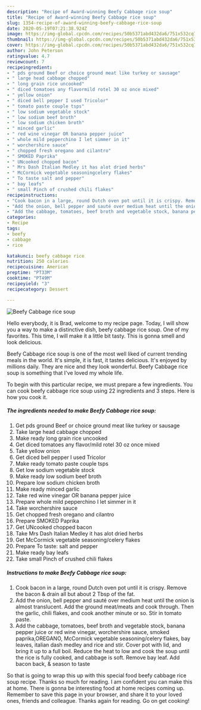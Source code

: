 ```yaml
---
description: "Recipe of Award-winning Beefy Cabbage rice soup"
title: "Recipe of Award-winning Beefy Cabbage rice soup"
slug: 1354-recipe-of-award-winning-beefy-cabbage-rice-soup
date: 2020-05-19T07:21:38.924Z
image: https://img-global.cpcdn.com/recipes/50b5371abd432da6/751x532cq70/beefy-cabbage-rice-soup-recipe-main-photo.jpg
thumbnail: https://img-global.cpcdn.com/recipes/50b5371abd432da6/751x532cq70/beefy-cabbage-rice-soup-recipe-main-photo.jpg
cover: https://img-global.cpcdn.com/recipes/50b5371abd432da6/751x532cq70/beefy-cabbage-rice-soup-recipe-main-photo.jpg
author: John Peterson
ratingvalue: 4.7
reviewcount: 7
recipeingredient:
- " pds ground Beef or choice ground meat like turkey or sausage"
- " large head cabbage chopped"
- " long grain rice uncooked"
- " diced tomatoes any flavormild rotel 30 oz once mixed"
- " yellow onion"
- " diced bell pepper I used Tricolor"
- " tomato paste couple tsps"
- " low sodium vegetable stock"
- " low sodium beef broth"
- " low sodium chicken broth"
- " minced garlic"
- " red wine vinegar OR banana pepper juice"
- " whole mild pepperchino I let simmer in it"
- " worchershire sauce"
- " chopped fresh oregano and cilantro"
- " SMOKED Paprika"
- " UNcooked chopped bacon"
- " Mrs Dash Italian Medley it has alot dried herbs"
- " McCormick vegetable seasoningcelery flakes"
- " To taste salt and pepper"
- " bay leafs"
- " small Pinch of crushed chili flakes"
recipeinstructions:
- "Cook bacon in a large, round Dutch oven pot until it is crispy. Remove the bacon &amp; drain all but about 2 Tbsp of the fat."
- "Add the onion, bell pepper and sauté over medium heat until the onion is almost translucent. Add the ground meat/meats and cook through. Then the garlic, chili flakes, and cook another minute or so. Stir in tomato paste."
- "Add the cabbage, tomatoes, beef broth and vegetable stock, banana pepper juice or red wine vinegar, worchershire sauce, smoked paprika,OREGANO, McCormick vegetable seasoning/celery flakes, bay leaves, italian dash medley and rice and stir. Cover pot with lid, and bring it up to a full boil. Reduce the heat to low and cook the soup until the rice is fully cooked, and cabbage is soft. Remove bay leaf. Add bacon back, &amp; season to taste"
categories:
- Recipe
tags:
- beefy
- cabbage
- rice

katakunci: beefy cabbage rice 
nutrition: 250 calories
recipecuisine: American
preptime: "PT33M"
cooktime: "PT49M"
recipeyield: "3"
recipecategory: Dessert

---
```



![Beefy Cabbage rice soup](https://img-global.cpcdn.com/recipes/50b5371abd432da6/751x532cq70/beefy-cabbage-rice-soup-recipe-main-photo.jpg)

Hello everybody, it is Brad, welcome to my recipe page. Today, I will show you a way to make a distinctive dish, beefy cabbage rice soup. One of my favorites. This time, I will make it a little bit tasty. This is gonna smell and look delicious.

Beefy Cabbage rice soup is one of the most well liked of current trending meals in the world. It's simple, it is fast, it tastes delicious. It's enjoyed by millions daily. They are nice and they look wonderful. Beefy Cabbage rice soup is something that I've loved my whole life.




To begin with this particular recipe, we must prepare a few ingredients. You can cook beefy cabbage rice soup using 22 ingredients and 3 steps. Here is how you cook it.

<!--inarticleads1-->

##### The ingredients needed to make Beefy Cabbage rice soup:

1. Get  pds ground Beef or choice ground meat like turkey or sausage
1. Take  large head cabbage chopped
1. Make ready  long grain rice uncooked
1. Get  diced tomatoes any flavor/mild rotel 30 oz once mixed
1. Take  yellow onion
1. Get  diced bell pepper I used Tricolor
1. Make ready  tomato paste couple tsps
1. Get  low sodium vegetable stock
1. Make ready  low sodium beef broth
1. Prepare  low sodium chicken broth
1. Make ready  minced garlic
1. Take  red wine vinegar OR banana pepper juice
1. Prepare  whole mild pepperchino I let simmer in it
1. Take  worchershire sauce
1. Get  chopped fresh oregano and cilantro
1. Prepare  SMOKED Paprika
1. Get  UNcooked chopped bacon
1. Take  Mrs Dash Italian Medley it has alot dried herbs
1. Get  McCormick vegetable seasoning/celery flakes
1. Prepare  To taste: salt and pepper
1. Make ready  bay leafs
1. Take  small Pinch of crushed chili flakes




<!--inarticleads2-->

##### Instructions to make Beefy Cabbage rice soup:

1. Cook bacon in a large, round Dutch oven pot until it is crispy. Remove the bacon &amp; drain all but about 2 Tbsp of the fat.
1. Add the onion, bell pepper and sauté over medium heat until the onion is almost translucent. Add the ground meat/meats and cook through. Then the garlic, chili flakes, and cook another minute or so. Stir in tomato paste.
1. Add the cabbage, tomatoes, beef broth and vegetable stock, banana pepper juice or red wine vinegar, worchershire sauce, smoked paprika,OREGANO, McCormick vegetable seasoning/celery flakes, bay leaves, italian dash medley and rice and stir. Cover pot with lid, and bring it up to a full boil. Reduce the heat to low and cook the soup until the rice is fully cooked, and cabbage is soft. Remove bay leaf. Add bacon back, &amp; season to taste




So that is going to wrap this up with this special food beefy cabbage rice soup recipe. Thanks so much for reading. I am confident you can make this at home. There is gonna be interesting food at home recipes coming up. Remember to save this page in your browser, and share it to your loved ones, friends and colleague. Thanks again for reading. Go on get cooking!
